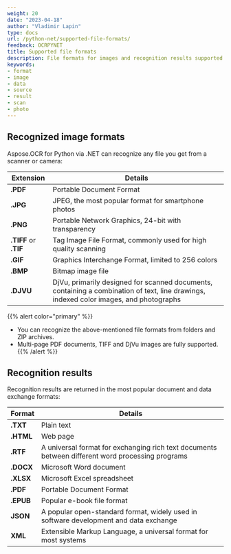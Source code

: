 ```yaml
---
weight: 20
date: "2023-04-18"
author: "Vladimir Lapin"
type: docs
url: /python-net/supported-file-formats/
feedback: OCRPYNET
title: Supported file formats
description: File formats for images and recognition results supported by Aspose.OCR for Python via .NET.
keywords:
- format
- image
- data
- source
- result
- scan
- photo
---
```


## Recognized image formats

Aspose.OCR for Python via .NET can recognize any file you get from a scanner or camera:

Extension             | Details
--------------------- | -------
**.PDF**              | Portable Document Format
**.JPG**              | JPEG, the most popular format for smartphone photos
**.PNG**              | Portable Network Graphics, 24-bit with transparency
**.TIFF** or **.TIF** | Tag Image File Format, commonly used for high quality scanning
**.GIF**              | Graphics Interchange Format, limited to 256 colors
**.BMP**              | Bitmap image file
**.DJVU**             | DjVu, primarily designed for scanned documents, containing a combination of text, line drawings, indexed color images, and photographs

{{% alert color="primary" %}}
- You can recognize the above-mentioned file formats from folders and ZIP archives.
- Multi-page PDF documents, TIFF and DjVu images are fully supported.
{{% /alert %}}


## Recognition results

Recognition results are returned in the most popular document and data exchange formats:

Format    | Details
--------- | -------
**.TXT**  | Plain text
**.HTML** | Web page
**.RTF**  | A universal format for exchanging rich text documents between different word processing programs
**.DOCX** | Microsoft Word document
**.XLSX** | Microsoft Excel spreadsheet
**.PDF**  | Portable Document Format
**.EPUB** | Popular e-book file format
**JSON**  | A popular open-standard format, widely used in software development and data exchange
**XML**   | Extensible Markup Language, a universal format for most systems
